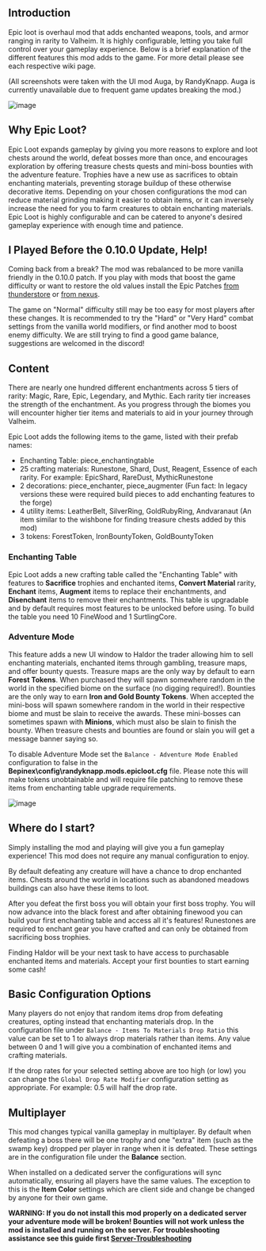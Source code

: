 ## Introduction

Epic loot is overhaul mod that adds enchanted weapons, tools, and armor ranging in rarity to Valheim. It is highly configurable, letting you take full control over your gameplay experience. Below is a brief explanation of the different features this mod adds to the game. For more detail please see each respective wiki page.

(All screenshots were taken with the UI mod Auga, by RandyKnapp. Auga is currently unavailable due to frequent game updates breaking the mod.)

![image](https://user-images.githubusercontent.com/110222875/207970751-19f5dcf6-dc7b-4571-b817-93a91ec3c06c.png)

## Why Epic Loot?

Epic Loot expands gameplay by giving you more reasons to explore and loot chests around the world, defeat bosses more than once, and encourages exploration by offering treasure chests quests and mini-boss bounties with the adventure feature. Trophies have a new use as sacrifices to obtain enchanting materials, preventing storage buildup of these otherwise decorative items. Depending on your chosen configurations the mod can reduce material grinding making it easier to obtain items, or it can inversely increase the need for you to farm creatures to obtain enchanting materials. Epic Loot is highly configurable and can be catered to anyone's desired gameplay experience with enough time and patience.

## I Played Before the 0.10.0 Update, Help!

Coming back from a break? The mod was rebalanced to be more vanilla friendly in the 0.10.0 patch. If you play with mods that boost the game difficulty or want to restore the old values install the Epic Patches [from thunderstore](https://thunderstore.io/c/valheim/p/RandyKnapp/EpicPatches_EpicLoot/versions/) or [from nexus](https://www.nexusmods.com/valheim/mods/387?tab=files).

The game on "Normal" difficulty still may be too easy for most players after these changes. It is recommended to try the "Hard" or "Very Hard" combat settings from the vanilla world modifiers, or find another mod to boost enemy difficulty. We are still trying to find a good game balance, suggestions are welcomed in the discord!

## Content

There are nearly one hundred different enchantments across 5 tiers of rarity: Magic, Rare, Epic, Legendary, and Mythic. Each rarity tier increases the strength of the enchantment. As you progress through the biomes you will encounter higher tier items and materials to aid in your journey through Valheim.

Epic Loot adds the following items to the game, listed with their prefab names:

* Enchanting Table: piece_enchantingtable
* 25 crafting materials: Runestone, Shard, Dust, Reagent, Essence of each rarity. For example: EpicShard, RareDust, MythicRunestone
* 2 decorations: piece_enchanter, piece_augmenter (Fun fact: In legacy versions these were required build pieces to add enchanting features to the forge)
* 4 utility items: LeatherBelt, SilverRing, GoldRubyRing, Andvaranaut (An item similar to the wishbone for finding treasure chests added by this mod)
* 3 tokens: ForestToken, IronBountyToken, GoldBountyToken

### Enchanting Table

Epic Loot adds a new crafting table called the "Enchanting Table" with features to **Sacrifice** trophies and enchanted items, **Convert Material** rarity, **Enchant** items, **Augment** items to replace their enchantments, and **Disenchant** items to remove their enchantments. This table is upgradable and by default requires most features to be unlocked before using. To build the table you need 10 FineWood and 1 SurtlingCore.

### Adventure Mode

This feature adds a new UI window to Haldor the trader allowing him to sell enchanting materials, enchanted items through gambling, treasure maps, and offer bounty quests. Treasure maps are the only way by default to earn **Forest Tokens**. When purchased they will spawn somewhere random in the world in the specified biome on the surface (no digging required!). Bounties are the only way to earn **Iron and Gold Bounty Tokens**. When accepted the mini-boss will spawn somewhere random in the world in their respective biome and must be slain to receive the awards. These mini-bosses can sometimes spawn with **Minions**, which must also be slain to finish the bounty. When treasure chests and bounties are found or slain you will get a message banner saying so.

To disable Adventure Mode set the ``Balance - Adventure Mode Enabled`` configuration to false in the **Bepinex\config\randyknapp.mods.epicloot.cfg** file. Please note this will make tokens unobtainable and will require file patching to remove these items from enchanting table upgrade requirements.

![image](https://user-images.githubusercontent.com/110222875/207971880-4ce02022-8e11-4aa4-b4ff-916401ac8a31.png)

## Where do I start?

Simply installing the mod and playing will give you a fun gameplay experience! This mod does not require any manual configuration to enjoy.

By default defeating any creature will have a chance to drop enchanted items. Chests around the world in locations such as abandoned meadows buildings can also have these items to loot.

After you defeat the first boss you will obtain your first boss trophy. You will now advance into the black forest and after obtaining finewood you can build your first enchanting table and access all it's features! Runestones are required to enchant gear you have crafted and can only be obtained from sacrificing boss trophies.

Finding Haldor will be your next task to have access to purchasable enchanted items and materials. Accept your first bounties to start earning some cash!

## Basic Configuration Options

Many players do not enjoy that random items drop from defeating creatures, opting instead that enchanting materials drop. In the configuration file under ``Balance - Items To Materials Drop Ratio`` this value can be set to 1 to always drop materials rather than items. Any value between 0 and 1 will give you a combination of enchanted items and crafting materials.

If the drop rates for your selected setting above are too high (or low) you can change the ``Global Drop Rate Modifier`` configuration setting as appropriate. For example: 0.5 will half the drop rate.

## Multiplayer

This mod changes typical vanilla gameplay in multiplayer. By default when defeating a boss there will be one trophy and one "extra" item (such as the swamp key) dropped per player in range when it is defeated. These settings are in the configuration file under the **Balance** section.

When installed on a dedicated server the configurations will sync automatically, ensuring all players have the same values. The exception to this is the **Item Color** settings which are client side and change be changed by anyone for their own game.

**WARNING: If you do not install this mod properly on a dedicated server your adventure mode will be broken! Bounties will not work unless the mod is installed and running on the server. For troubleshooting assistance see this guide first [Server-Troubleshooting](https://github.com/Valheim-Modding/Wiki/wiki/Server-Troubleshooting)**